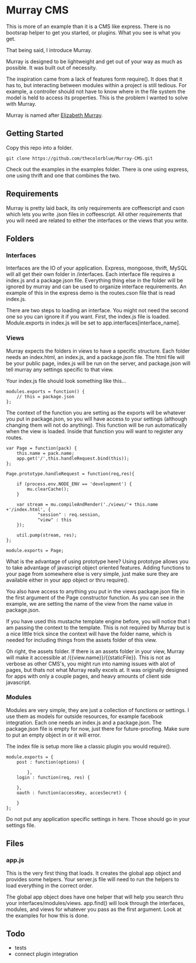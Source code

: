 # Murray CMS

This is more of an example than it is a CMS like express. There is no bootsrap helper to get you started, or plugins. What you see is what you get. 

That being said, I introduce Murray. 

Murray is designed to be lightweight and get out of your way as much as possible. It was built out of necessity. 

The inspiration came from a lack of features form require(). 
It does that it has to, but interacting between modules within 
a project is still tedious. For example, a controller should
not have to know where in the file system the model is held to
access its properties. This is the problem I wanted to solve
with Murray. 

Murray is named after [Elizabeth Murray](http://www.pbs.org/art21/artists/elizabeth-murray).


## Getting Started

Copy this repo into a folder. 

	git clone https://github.com/thecolorblue/Murray-CMS.git

Check out the examples in the examples folder. There is one using express, one using thrift and one that combines the two.

## Requirements

Murray is pretty laid back, its only requirements are coffeescript and cson which lets you write .json files in coffeescript. All other requirements that you will need are related to either the interfaces or the views that you write. 

## Folders

### Interfaces

Interfaces are the IO of your application. Express, mongoose, thrift, MySQL will all get their own folder in /interfaces. Each interface file requires a index.js and a package.json file. Everything thing else in the folder will be ignored by murray and can be used to organize interface requirements. An example of this in the express demo is the routes.cson file that is read index.js.

There are two steps to loading an interface. You might not need the second one so you can ignore it if you want. First, the index.js file is loaded. Module.exports in index.js will be set to app.interfaces[interface_name]. 


### Views

Murray expects the folders in views to have a specific structure. Each folder needs an index.html, an index.js, and a package.json file. The html file will be your public page, index.js will be run on the server, and package.json will tell murray any settings specific to that view. 

Your index.js file should look something like this...

	modules.exports = function() {
		// this = package.json
	};

The context of the function you are setting as the exports will be whatever you put in package.json, so you will have access to your settings (although changing them will not do anything). This function will be run automatically when the view is loaded. Inside that function you will want to register any routes. 


	var Page = function(pack) {
		this.name = pack.name;
		app.get('/',this.handleRequest.bind(this));
	};

	Page.prototype.handleRequest = function(req,res){

		if (process.env.NODE_ENV == 'development') {
			mu.clearCache();
		}
		
		var stream = mu.compileAndRender('./views/'+ this.name +'/index.html', {
				"session" : req.session,
				"view" : this
		});

		util.pump(stream, res);
	};

	module.exports = Page;
	
What is the advantage of using prototype here?
Using prototype allows you to take advantage of javascript object oriented features. 
Adding functions to your page from somewhere else is very simple, just make sure they
are available either in your app object or thru require(). 

You also have access to anything you put in the views package.json file in the first argument
of the Page constructor function. As you can see in the example, we are setting the name
of the view from the name value in package.json.

If you have used this mustache template engine before, you will notice that I am passing the context to the template. This is not required by Murray but is a nice little trick since the context will have the folder name, which is needed for including things from the assets folder of this view. 

Oh right, the assets folder. If there is an assets folder in your view, Murray will make it accessible at /{{view.name}}/{{staticFile}}. This is not as verbose as other CMS's, you might run into naming issues with alot of pages, but thats not what Murray really excels at. It was originally designed for apps with only a couple pages, and heavy amounts of client side javascript. 

### Modules

Modules are very simple, they are just a collection of functions or settings. I use them as models for outside resources, for example facebook integration. Each one needs an index.js and a package.json. The package.json file is empty for now, just there for future-proofing. Make sure to put an empty object in or it will error. 

The index file is setup more like a classic plugin you would require().

	module.exports = {
		post : function(options) {

			},
		login : function(req, res) {

		},
		oauth : function(accessKey, accesSecret) {

		}
	};

Do not put any application specific settings in here. Those should go in your settings file. 

## Files

### app.js

This is the very first thing that loads. It creates the global app object and provides some helpers. Your server.js file will need to run the helpers to load everything in the correct order. 

The global app object does have one helper that will help you search thru your interfaces/modules/views. app.find() will look through the interfaces, modules, and views for whatever you pass as the first argument. Look at the examples for how this is done. 

## Todo

- tests
- connect plugin integration